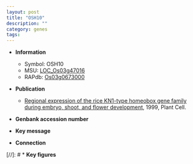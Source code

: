 ```yaml
---
layout: post
title: "OSH10"
description: ""
category: genes
tags: 
---
```


* **Information**  
    + Symbol: OSH10  
    + MSU: [LOC_Os03g47016](http://rice.plantbiology.msu.edu/cgi-bin/ORF_infopage.cgi?orf=LOC_Os03g47016)  
    + RAPdb: [Os03g0673000](http://rapdb.dna.affrc.go.jp/viewer/gbrowse_details/irgsp1?name=Os03g0673000)  

* **Publication**  
    + [Regional expression of the rice KN1-type homeobox gene family during embryo, shoot, and flower development](http://www.ncbi.nlm.nih.gov/pubmed?term=Regional+expression+of+the+rice+KN1-type+homeobox+gene+family+during+embryo,+shoot,+and+flower+development%5BTitle%5D), 1999, Plant Cell.

* **Genbank accession number**  

* **Key message**  

* **Connection**  

[//]: # * **Key figures**  


